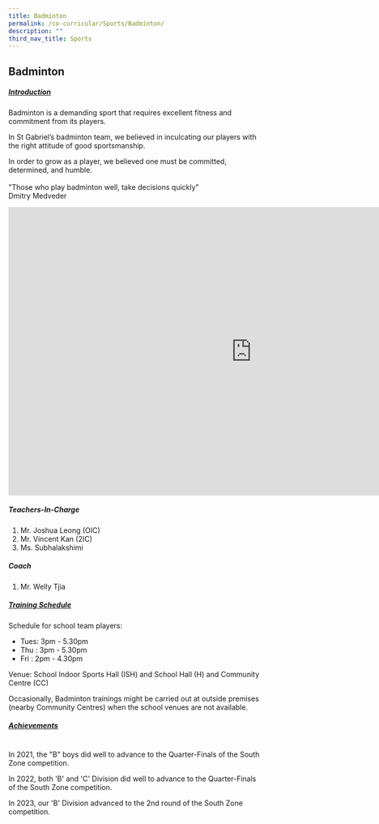 ```yaml
---
title: Badminton
permalink: /co-curricular/Sports/Badminton/
description: ""
third_nav_title: Sports
---
```

## Badminton

##### <u>Introduction</u> 

Badminton is a demanding sport that requires excellent fitness and commitment from its players. 

In St Gabriel’s badminton team, we believed in inculcating our players with the right attitude of good sportsmanship.

In order to grow as a player, we believed one must be committed, determined, and humble.
<br><br>
"Those who play badminton well, take decisions quickly"<br>
Dmitry Medveder

<iframe height="569" width="960" frameborder="0" src="https://docs.google.com/presentation/d/e/2PACX-1vSv6OGpEcc5PLg09LScMNgNcP6fXYjFR5DNO0_E-ZzPYGx-TQ54Ka6JhZQdhb2H2KpXmwMQwdG5ugFS/embed?start=false&amp;loop=false&amp;delayms=3000"></iframe>

##### Teachers-In-Charge
1. Mr. Joshua Leong (OIC)
2. Mr. Vincent Kan (2IC)
3. Ms. Subhalakshimi
 
##### Coach
1. Mr. Welly Tjia

##### <u>Training Schedule</u>

Schedule for school team players:
<br>
*   Tues: 3pm - 5.30pm
*   Thu : 3pm - 5.30pm
*   Fri : 2pm - 4.30pm

Venue: School Indoor Sports Hall (ISH) and School Hall (H) and Community Centre (CC)

Occasionally, Badminton trainings might be carried out at outside premises (nearby Community Centres) when the school venues are not available.  

  

##### <u>Achievements</u>
<br>
In 2021, the "B" boys did well to advance to the Quarter-Finals of the South Zone competition.&nbsp;

In 2022, both 'B' and 'C' Division did well to advance to the Quarter-Finals of the South Zone competition.

In 2023, our 'B' Division advanced to the 2nd round of the South Zone competition.